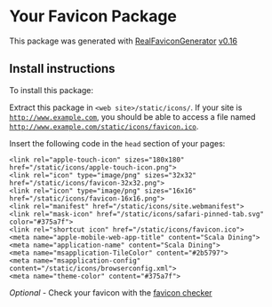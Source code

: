 # Your Favicon Package

This package was generated with [RealFaviconGenerator](https://realfavicongenerator.net/) [v0.16](https://realfavicongenerator.net/change_log#v0.16)

## Install instructions

To install this package:

Extract this package in <code>&lt;web site&gt;/static/icons/</code>. If your site is <code>http://www.example.com</code>, you should be able to access a file named <code>http://www.example.com/static/icons/favicon.ico</code>.

Insert the following code in the `head` section of your pages:

    <link rel="apple-touch-icon" sizes="180x180" href="/static/icons/apple-touch-icon.png">
    <link rel="icon" type="image/png" sizes="32x32" href="/static/icons/favicon-32x32.png">
    <link rel="icon" type="image/png" sizes="16x16" href="/static/icons/favicon-16x16.png">
    <link rel="manifest" href="/static/icons/site.webmanifest">
    <link rel="mask-icon" href="/static/icons/safari-pinned-tab.svg" color="#375a7f">
    <link rel="shortcut icon" href="/static/icons/favicon.ico">
    <meta name="apple-mobile-web-app-title" content="Scala Dining">
    <meta name="application-name" content="Scala Dining">
    <meta name="msapplication-TileColor" content="#2b5797">
    <meta name="msapplication-config" content="/static/icons/browserconfig.xml">
    <meta name="theme-color" content="#375a7f">

*Optional* - Check your favicon with the [favicon checker](https://realfavicongenerator.net/favicon_checker)